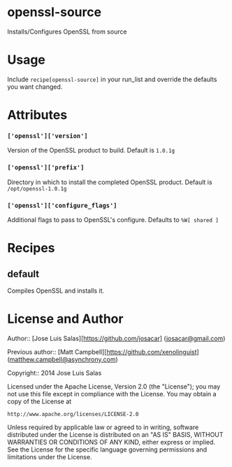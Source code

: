 # openssl-source

Installs/Configures OpenSSL from source

# Usage

Include `recipe[openssl-source]` in your run_list and override the
defaults you want changed.

# Attributes

### `['openssl']['version']`

Version of the OpenSSL product to build. Default is `1.0.1g`

### `['openssl']['prefix']`

Directory in which to install the completed OpenSSL product.
Default is `/opt/openssl-1.0.1g`

### `['openssl']['configure_flags']`

Additional flags to pass to OpenSSL's configure.
Defaults to `%W[ shared ]`

# Recipes

## default

Compiles OpenSSL and installs it.

# License and Author

Author:: [Jose Luis Salas][https://github.com/josacar] (josacar@gmail.com)

Previous author:: [Matt Campbell][https://github.com/xenolinguist] (matthew.campbell@asynchrony.com)

Copyright:: 2014 Jose Luis Salas

Licensed under the Apache License, Version 2.0 (the "License");
you may not use this file except in compliance with the License.
You may obtain a copy of the License at

    http://www.apache.org/licenses/LICENSE-2.0

Unless required by applicable law or agreed to in writing, software
distributed under the License is distributed on an "AS IS" BASIS,
WITHOUT WARRANTIES OR CONDITIONS OF ANY KIND, either express or
implied.
See the License for the specific language governing permissions and
limitations under the License.
